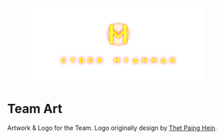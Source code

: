 <p align="center">
    <img src="./cover/transparent-1k.png" width="400" />
</p>

# Team Art

Artwork & Logo for the Team. Logo originally design by [Thet Paing Hein](https://github.com/pxakarit).